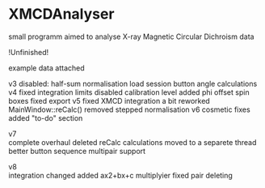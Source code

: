 # XMCDAnalyser
small programm aimed to analyse X-ray Magnetic Circular Dichroism data

!Unfinished!

example data attached

v3
	disabled:
		half-sum normalisation
		load session button
		angle calculations
v4
	fixed integration limits
	disabled calibration level
	added phi offset spin boxes
	fixed export
v5
	fixed XMCD integration
	a bit reworked MainWindow::reCalc()
	removed stepped normalisation
v6
	cosmetic fixes
	added "to-do" section
	
v7	
	complete overhaul
		deleted reCalc
		calculations moved to a separete thread
		better button sequence
		multipair support

v8	
	integration changed
	added ax2+bx+c multiplyier
	fixed pair deleting

